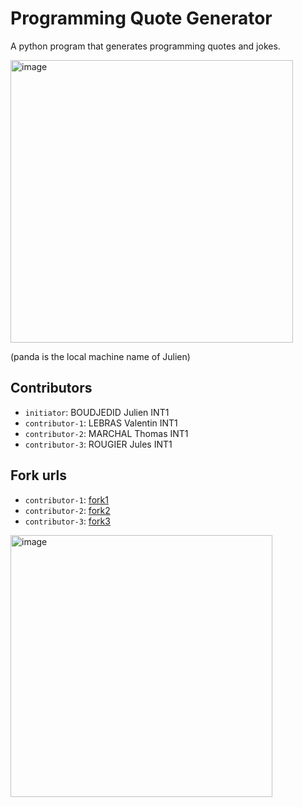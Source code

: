 # Programming Quote Generator

A python program that generates programming quotes and jokes.

<img width="452" alt="image" src="https://github.com/makethpanda/quotes-JULIEN-INT1/assets/42862794/6ec85c7f-de32-484d-b4d7-d4a7983adbe4">

(panda is the local machine name of Julien)

## Contributors
- `initiator`: BOUDJEDID Julien INT1
- `contributor-1`: LEBRAS Valentin INT1
- `contributor-2`: MARCHAL Thomas INT1
- `contributor-3`: ROUGIER Jules INT1

## Fork urls
- `contributor-1`: [fork1](https://github.com/Valgebo/quotes-LEBRAS-INT1)
- `contributor-2`: [fork2](https://github.com/ThomasMrchl/quotes-MARCHAL-INT1)
- `contributor-3`: [fork3](https://github.com/Geodum18/quotes-JULIEN-INT1)

<img width="419" alt="image" src="https://github.com/makethpanda/quotes-JULIEN-INT1/assets/42862794/63778c8d-3735-4d1d-8a66-75d759b08983">
